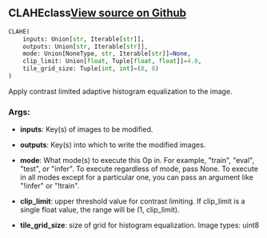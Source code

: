 ## CLAHE<span class="tag">class</span><a class="sourcelink" href=https://github.com/fastestimator/fastestimator/blob/r1.1/fastestimator/op/numpyop/univariate/clahe.py/#L24-L49>View source on Github</a>
```python
CLAHE(
	inputs: Union[str, Iterable[str]],
	outputs: Union[str, Iterable[str]],
	mode: Union[NoneType, str, Iterable[str]]=None,
	clip_limit: Union[float, Tuple[float, float]]=4.0,
	tile_grid_size: Tuple[int, int]=(8, 8)
)
```
Apply contrast limited adaptive histogram equalization to the image.


<h3>Args:</h3>


* **inputs**: Key(s) of images to be modified.

* **outputs**: Key(s) into which to write the modified images.

* **mode**: What mode(s) to execute this Op in. For example, "train", "eval", "test", or "infer". To execute regardless of mode, pass None. To execute in all modes except for a particular one, you can pass an argument like "!infer" or "!train".

* **clip_limit**: upper threshold value for contrast limiting. If clip_limit is a single float value, the range will be (1, clip_limit).

* **tile_grid_size**: size of grid for histogram equalization. Image types: uint8

